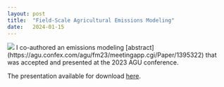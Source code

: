 ```yaml
---
layout: post
title:  "Field-Scale Agricultural Emissions Modeling"
date:   2024-01-15
---
```

<img src="{{ site.baseurl }}/images/pic02.jpg">
I co-authored an emissions modeling [abstract](https://agu.confex.com/agu/fm23/meetingapp.cgi/Paper/1395322) that was accepted and presented at the 2023 AGU conference. 

The presentation available for download [here](https://ngbasch.github.io/2023_AGU_presentation.pptx).